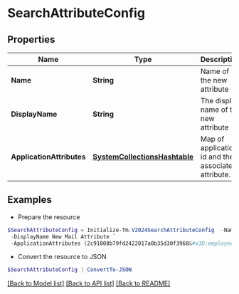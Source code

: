 # SearchAttributeConfig
## Properties

Name | Type | Description | Notes
------------ | ------------- | ------------- | -------------
**Name** | **String** | Name of the new attribute | [optional] 
**DisplayName** | **String** | The display name of the new attribute | [optional] 
**ApplicationAttributes** | [**SystemCollectionsHashtable**](.md) | Map of application id and their associated attribute. | [optional] 

## Examples

- Prepare the resource
```powershell
$SearchAttributeConfig = Initialize-Tm.V2024SearchAttributeConfig  -Name newMailAttribute `
 -DisplayName New Mail Attribute `
 -ApplicationAttributes {2c91808b79fd2422017a0b35d30f3968&#x3D;employeeNumber, 2c91808b79fd2422017a0b36008f396b&#x3D;employeeNumber}
```

- Convert the resource to JSON
```powershell
$SearchAttributeConfig | ConvertTo-JSON
```

[[Back to Model list]](../README.md#documentation-for-models) [[Back to API list]](../README.md#documentation-for-api-endpoints) [[Back to README]](../README.md)

